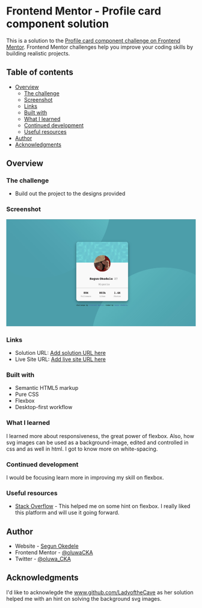 # Frontend Mentor - Profile card component solution

This is a solution to the [Profile card component challenge on Frontend Mentor](https://www.frontendmentor.io/challenges/profile-card-component-cfArpWshJ). Frontend Mentor challenges help you improve your coding skills by building realistic projects. 

## Table of contents

- [Overview](#overview)
  - [The challenge](#the-challenge)
  - [Screenshot](#screenshot)
  - [Links](#links)
  - [Built with](#built-with)
  - [What I learned](#what-i-learned)
  - [Continued development](#continued-development)
  - [Useful resources](#useful-resources)
- [Author](#author)
- [Acknowledgments](#acknowledgments)


## Overview

### The challenge

- Build out the project to the designs provided

### Screenshot

![](/images/screenshot.jpg)

### Links

- Solution URL: [Add solution URL here](https://your-solution-url.com)
- Live Site URL: [Add live site URL here](https://your-live-site-url.com)


### Built with

- Semantic HTML5 markup
- Pure CSS
- Flexbox
- Desktop-first workflow


### What I learned

I learned more about responsiveness, the great power of flexbox. Also, how svg images can be used as a background-image, edited and controlled in css and as well in html.
I got to know more on white-spacing.

### Continued development

I would be focusing learn more in improving my skill on flexbox.


### Useful resources

- [Stack Overflow](https://www.stackoverflow.com) - This helped me on some hint on flexbox. I really liked this platform and will use it going forward.


## Author

- Website - [Segun Okedele](https://www.github.com/oluwaCKA)
- Frontend Mentor - [@oluwaCKA](https://www.frontendmentor.io/profile/oluwaCKA)
- Twitter - [@oluwa_CKA](https://www.twitter.com/oluwa_CKA)


## Acknowledgments

I'd like to acknowlegde the www.github.com/LadyoftheCave as her solution helped me with an hint on solving the background svg images.
